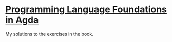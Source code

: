 # [Programming Language Foundations in Agda][]

My solutions to the exercises in the book.

[programming language foundations in agda]: https://plfa.github.io/

